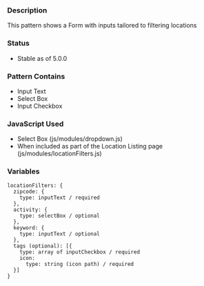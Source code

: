 ### Description
This pattern shows a Form with inputs tailored to filtering locations

### Status
* Stable as of 5.0.0

### Pattern Contains
* Input Text
* Select Box
* Input Checkbox

### JavaScript Used
* Select Box (js/modules/dropdown.js)
* When included as part of the Location Listing page (js/modules/locationFilters.js)

### Variables
~~~
locationFilters: {
  zipcode: {
    type: inputText / required
  },
  activity: {
    type: selectBox / optional
  },
  keyword: {
    type: inputText / optional
  },
  tags (optional): [{
    type: array of inputCheckbox / required
    icon: 
      type: string (icon path) / required
  }]   
}
~~~
